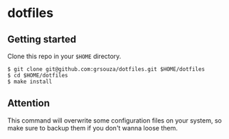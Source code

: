 # dotfiles

## Getting started

Clone this repo in your `$HOME` directory.

```
$ git clone git@github.com:grsouza/dotfiles.git $HOME/dotfiles
$ cd $HOME/dotfiles
$ make install
```

## Attention

This command will overwrite some configuration files on your system, so make sure to backup them if you don't wanna loose them.
